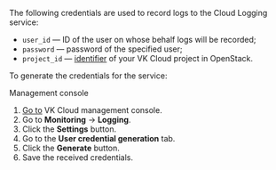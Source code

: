 The following credentials are used to record logs to the Cloud Logging service:

- `user_id` — ID of the user on whose behalf logs will be recorded;
- `password` — password of the specified user;
- `project_id` — [identifier](/en/tools-for-using-services/api/rest-api/endpoints#getting_project_id) of your VK Cloud project in OpenStack.

To generate the credentials for the service:

<tabs>
<tablist>
<tab>Management console</tab>
</tablist>
<tabpanel>

1. [Go to](https://msk.cloud.vk.com/app/en) VK Cloud management console.
1. Go to **Monitoring** → **Logging**.
1. Click the **Settings** button.
1. Go to the **User credential generation** tab.
1. Click the **Generate** button.
1. Save the received credentials.

</tabpanel>
</tabs>

